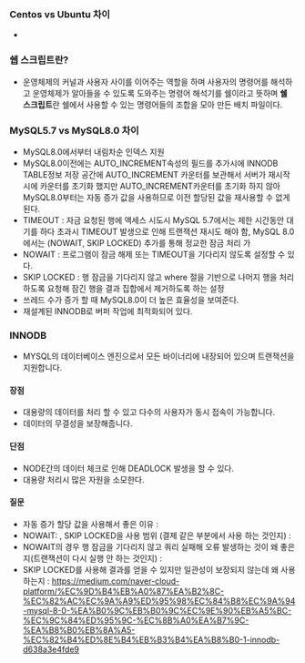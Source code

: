 ### Centos vs Ubuntu 차이 
- 
### 쉡 스크립트란?
- 운영체제의 커널과 사용자 사이를 이어주는 역할을 하며 사용자의 명령어를 해석하고 운영체제가 알아들을 수 있도록 도와주는 명령어 해석기를 쉘이라고 뜻하며 **쉘 스크립트**란 쉘에서 사용할 수 있는 명령어들의 조합을 모아 만든 배치 파일이다.
### MySQL5.7 vs MySQL8.0 차이
- MySQL8.0에서부터 내림차순 인덱스 지원
- MySQL8.0이전에는 AUTO_INCREMENT속성의 필드를 추가시에 INNODB TABLE정보 저장 공간에 AUTO_INCREMENT 카운터를 보관해서 서버가 재시작시에 카운터를 초기화 했지만 AUTO_INCREMENT카운터를 초기화 하지 않아 MySQL8.0부터는 자동 증가 값을 사용하므로 이전 할당된 값을 재사용할 수 없게 된다.
- TIMEOUT : 자금 요청된 행에 액세스 시도시 MySQL 5.7에서는 제한 시간동안 대기를 하다 초과시 TIMEOUT 발생으로 인해 트랜잭션 재시도 해야 함, MySQL 8.0에서는 (NOWAIT, SKIP LOCKED) 추가를 통해 정교한 잠금 처리 가
- NOWAIT : 프로그램이 잠금 해제 또는 TIMEOUT을 기다리지 않도록 설정할 수 있다. 
- SKIP LOCKED : 행 잠금을 기다리지 않고 where 절을 기반으로 나머지 행을 처리하도록 요청해 잠긴 행을 결과 집합에서 제거하도록 하는 설정
- 쓰레드 수가 증가 할 때 MySQL8.0이 더 높은 효율성을 보여준다.
- 재설계된 INNODB로 버퍼 작업에 최적화되어 있다.
### INNODB
- MYSQL의 데이터베이스 엔진으로서 모든 바이너리에 내장되어 있으며 트랜잭션을 지원합니다.
#### 장점 
- 대용량의 데이터를 처리 할 수 있고 다수의 사용자가 동시 접속이 가능합니다.
- 데이터의 무결성을 보장해줍니다.
#### 단점
- NODE간의 데이터 체크로 인해 DEADLOCK 발생을 할 수 있다.
- 대용량 처리시 많은 자원을 소모한다.
#### 질문
- 자동 증가 할당 값을 사용해서 좋은 이유 :
- NOWAIT: , SKIP LOCKED을 사용 범위 (결제 같은 부분에서 사용 하는 것인지) : 
- NOWAIT의 경우 행 잠금을 기다리지 않고 쿼리 실패해 오류 발생하는 것이 왜 좋은지(트랜잭션이 다시 실행 안 하는 것인지) : 
- SKIP LOCKED를 사용해 결과를 얻을 수 있지만 일관성이 보장되지 않는데 왜 사용하는지 : 
https://medium.com/naver-cloud-platform/%EC%9D%B4%EB%A0%87%EA%B2%8C-%EC%82%AC%EC%9A%A9%ED%95%98%EC%84%B8%EC%9A%94-mysql-8-0-%EA%B0%9C%EB%B0%9C%EC%9E%90%EB%A5%BC-%EC%9C%84%ED%95%9C-%EC%8B%A0%EA%B7%9C-%EA%B8%B0%EB%8A%A5-%EC%82%B4%ED%8E%B4%EB%B3%B4%EA%B8%B0-1-innodb-d638a3e4fde9
